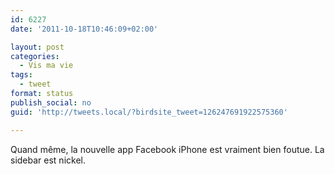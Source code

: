 ```yaml
---
id: 6227
date: '2011-10-18T10:46:09+02:00'

layout: post
categories:
  - Vis ma vie
tags:
  - tweet
format: status
publish_social: no
guid: 'http://tweets.local/?birdsite_tweet=126247691922575360'

---
```


Quand même, la nouvelle app Facebook iPhone est vraiment bien foutue. La sidebar est nickel.